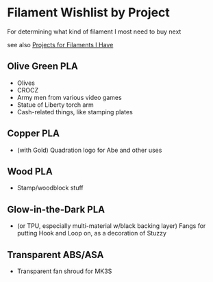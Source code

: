 # Filament Wishlist by Project

For determining what kind of filament I most need to buy next

see also [Projects for Filaments I Have](3285bdd0-8bbb-4e31-9ade-3a0674d7ab1e.md)

## Olive Green PLA

- Olives
- CROCZ
- Army men from various video games
- Statue of Liberty torch arm
- Cash-related things, like stamping plates

## Copper PLA

- (with Gold) Quadration logo for Abe and other uses

## Wood PLA

- Stamp/woodblock stuff

## Glow-in-the-Dark PLA

- (or TPU, especially multi-material w/black backing layer) Fangs for putting Hook and Loop on, as a decoration of Stuzzy

## Transparent ABS/ASA

- Transparent fan shroud for MK3S
